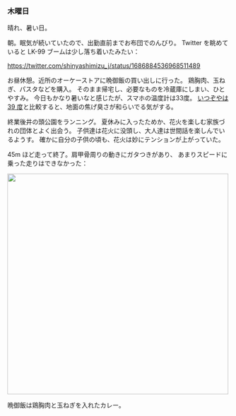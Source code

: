 ### 木曜日

晴れ、暑い日。

朝。眠気が続いていたので、出勤直前までお布団でのんびり。
Twitter を眺めていると LK-99 ブームは少し落ち着いたみたい：

https://twitter.com/shinyashimizu_j/status/1686884536968511489

お昼休憩。近所のオーケーストアに晩御飯の買い出しに行った。
鶏胸肉、玉ねぎ、パスタなどを購入。
そのまま帰宅し、必要なものを冷蔵庫にしまい、ひとやすみ。
今日もかなり暑いなと感じたが、スマホの温度計は33度。
[いつぞやは 39 度](https://github.com/toasa/diary/blob/main/2023/07/26.md)と比較すると、地面の焦げ臭さが和らいでる気がする。

終業後井の頭公園をランニング。
夏休みに入ったためか、花火を楽しむ家族づれの団体とよく出会う。
子供達は花火に没頭し、大人達は世間話を楽しんでいるようす。
確かに自分の子供の頃も、花火は妙にテンションが上がっていた。

45m ほど走って終了。肩甲骨周りの動きにガタつきがあり、
あまりスピードに乗った走りはできなかった：

<img src="https://i.imgur.com/lyRDktM.jpg" width="500">

晩御飯は鶏胸肉と玉ねぎを入れたカレー。
